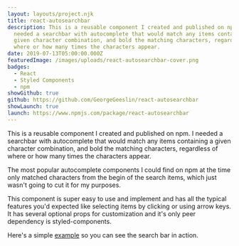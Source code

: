 ```yaml
---
layout: layouts/project.njk
title: react-autosearchbar
description: This is a reusable component I created and published on npm. I
  needed a searchbar with autocomplete that would match any items containing a
  given character combination, and bold the matching characters, regardless of
  where or how many times the characters appear.
date: 2019-07-13T05:00:00.000Z
featuredImage: /images/uploads/react-autosearchbar-cover.png
badges:
  - React
  - Styled Components
  - npm
showGithub: true
github: https://github.com/GeorgeGeeslin/react-autosearchbar
showLaunch: true
launch: https://www.npmjs.com/package/react-autosearchbar
---
```

This is a reusable component I created and published on npm. I needed a searchbar with autocomplete that would match any items containing a given character combination, and bold the matching characters, regardless of where or how many times the characters appear.

The most popular autocomplete components I could find on npm at the time only matched characters from the begin of the search items, which just wasn't going to cut it for my purposes.

This component is super easy to use and implement and has all the typical features you'd expected like selecting items by clicking or using arrow keys. It has several optional props for customization and it's only peer dependency is styled-components.

Here's a simple [example](https://codesandbox.io/embed/react-autosearchbar-46z17) so you can see the search bar in action.
